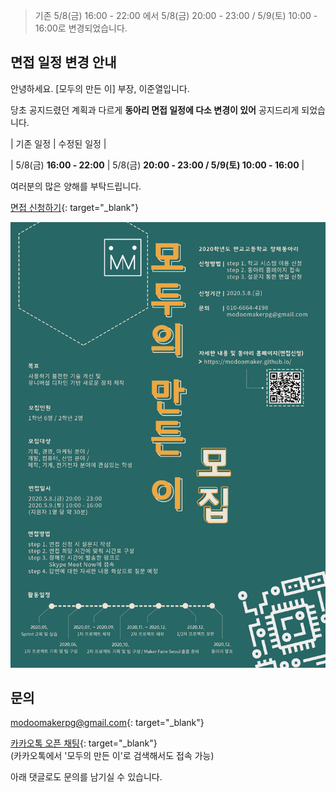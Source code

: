 > 기존 5/8(금) 16:00 - 22:00 에서 5/8(금) 20:00 - 23:00 / 5/9(토) 10:00 - 16:00로 변경되었습니다.

<!-- more -->

면접 일정 변경 안내
-------------------

안녕하세요. [모두의 만든 이] 부장, 이준열입니다.

당초 공지드렸던 계획과 다르게 **동아리 면접 일정에 다소 변경이 있어** 공지드리게 되었습니다.

| 기존 일정 | 수정된 일정 |

| 5/8(금) **16:00 - 22:00** | 5/8(금) **20:00 - 23:00 / 5/9(토) 10:00 - 16:00** |

여러분의 많은 양해를 부탁드립니다.

[면접 신청하기](https://modoomaker.github.io/2020/05/06/%EB%AA%A8%EB%91%90%EC%9D%98-%EB%A7%8C%EB%93%A0-%EC%9D%B4-%EB%A9%B4%EC%A0%91-%EC%8B%A0%EC%B2%AD/)\{: target="_blank"}

![1](https://github.com/ModooMaker/ModooMaker.github.io/blob/master/_posts/introimg/%ED%8F%AC%EC%8A%A4%ED%84%B0%20v2.png?raw=true)

문의
----

[modoomakerpg@gmail.com](mailto:modoomakerpg@gmail.com)\{: target="_blank"}

[카카오톡 오픈 채팅](https://open.kakao.com/o/sziX2mac)\{: target="_blank"}  
(카카오톡에서 '모두의 만든 이'로 검색해서도 접속 가능)

아래 댓글로도 문의를 남기실 수 있습니다.
